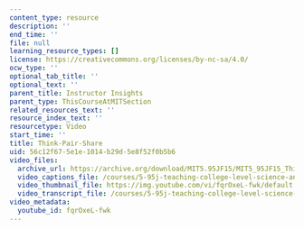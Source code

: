 ```yaml
---
content_type: resource
description: ''
end_time: ''
file: null
learning_resource_types: []
license: https://creativecommons.org/licenses/by-nc-sa/4.0/
ocw_type: ''
optional_tab_title: ''
optional_text: ''
parent_title: Instructor Insights
parent_type: ThisCourseAtMITSection
related_resources_text: ''
resource_index_text: ''
resourcetype: Video
start_time: ''
title: Think-Pair-Share
uid: 56c12f67-5e1e-1014-b29d-5e8f52f0b5b6
video_files:
  archive_url: https://archive.org/download/MIT5.95JF15/MIT5_95JF15_ThinkPairShare_300k.mp4
  video_captions_file: /courses/5-95j-teaching-college-level-science-and-engineering-fall-2015/8aa8790546345a1d85b0f0e9a258d6d5_fqrOxeL-fwk.vtt
  video_thumbnail_file: https://img.youtube.com/vi/fqrOxeL-fwk/default.jpg
  video_transcript_file: /courses/5-95j-teaching-college-level-science-and-engineering-fall-2015/3c580a8105624001904601475236f570_fqrOxeL-fwk.pdf
video_metadata:
  youtube_id: fqrOxeL-fwk
---
```

